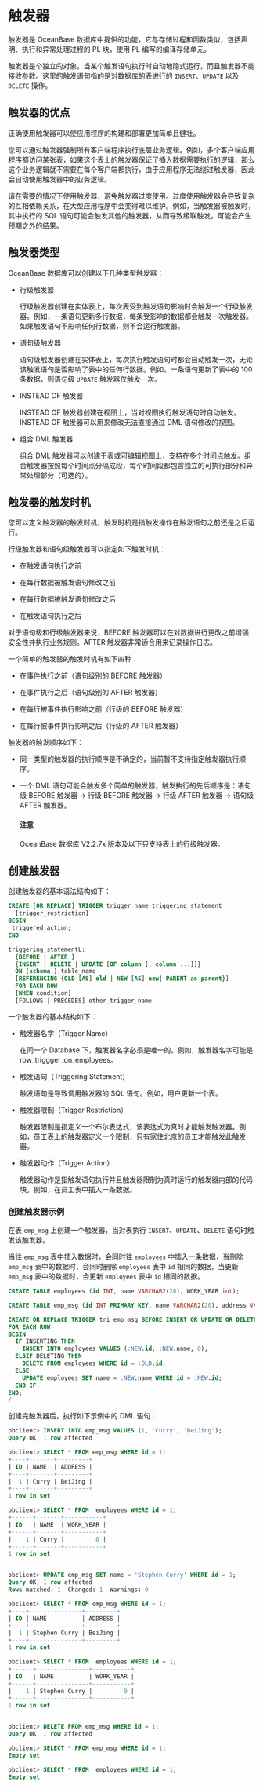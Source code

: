 # 触发器 

触发器是 OceanBase 数据库中提供的功能，它与存储过程和函数类似，包括声明、执行和异常处理过程的 PL 块，使用 PL 编写的编译存储单元。

触发器是个独立的对象，当某个触发语句执行时自动地隐式运行，而且触发器不能接收参数。这里的触发语句指的是对数据库的表进行的 `INSERT`、`UPDATE` 以及 `DELETE` 操作。

## 触发器的优点 

正确使用触发器可以使应用程序的构建和部署更加简单且健壮。

您可以通过触发器强制所有客户端程序执行底层业务逻辑。例如，多个客户端应用程序都访问某张表，如果这个表上的触发器保证了插入数据需要执行的逻辑，那么这个业务逻辑就不需要在每个客户端都执行，由于应用程序无法绕过触发器，因此会自动使用触发器中的业务逻辑。

请在需要的情况下使用触发器，避免触发器过度使用。过度使用触发器会导致复杂的互相依赖关系，在大型应用程序中会变得难以维护。例如，当触发器被触发时，其中执行的 SQL 语句可能会触发其他的触发器，从而导致级联触发，可能会产生预期之外的结果。

## 触发器类型 

OceanBase 数据库可以创建以下几种类型触发器：

* 行级触发器

  行级触发器创建在实体表上，每次表受到触发语句影响时会触发一个行级触发器。例如，一条语句更新多行数据，每条受影响的数据都会触发一次触发器。如果触发语句不影响任何行数据，则不会运行触发器。
  
* 语句级触发器

  语句级触发器创建在实体表上，每次执行触发语句时都会自动触发一次，无论该触发语句是否影响了表中的任何行数据。例如，一条语句更新了表中的 100 条数据，则语句级 `UPDATE` 触发器仅触发一次。
  
* INSTEAD OF 触发器

  INSTEAD OF 触发器创建在视图上，当对视图执行触发语句时自动触发。INSTEAD OF 触发器可以用来修改无法直接通过 DML 语句修改的视图。

* 组合 DML 触发器

  组合 DML 触发器可以创建于表或可编辑视图上，支持在多个时间点触发。组合触发器按照每个时间点分隔成段，每个时间段都包含独立的可执行部分和异常处理部分（可选的）。

## 触发器的触发时机 

您可以定义触发器的触发时机，触发时机是指触发操作在触发语句之前还是之后运行。

行级触发器和语句级触发器可以指定如下触发时机：

* 在触发语句执行之前

* 在每行数据被触发语句修改之前

* 在每行数据被触发语句修改之后

* 在触发语句执行之后

对于语句级和行级触发器来说，BEFORE 触发器可以在对数据进行更改之前增强安全性并执行业务规则。AFTER 触发器非常适合用来记录操作日志。

一个简单的触发器的触发时机有如下四种：

* 在事件执行之前（语句级别的 BEFORE 触发器） 

* 在事件执行之后（语句级别的 AFTER 触发器）

* 在每行被事件执行影响之前（行级的 BEFORE 触发器）

* 在每行被事件执行影响之后（行级的 AFTER 触发器）

触发器的触发顺序如下：

* 同一类型的触发器的执行顺序是不确定的，当前暂不支持指定触发器执行顺序。

* 一个 DML 语句可能会触发多个简单的触发器，触发执行的先后顺序是：语句级 BEFORE 触发器 -\> 行级 BEFORE 触发器 -\> 行级 AFTER 触发器 -\> 语句级 AFTER 触发器。

  <main id="notice" type='notice'>
    <h4>注意</h4>
    <p>OceanBase 数据库 V2.2.7x 版本及以下只支持表上的行级触发器。</p>
  </main>

## 创建触发器 

创建触发器的基本语法结构如下：

```sql
CREATE [OR REPLACE] TRIGGER trigger_name triggering_statement
  [trigger_restriction]
BEGIN
 triggered_action;
END

triggering_statementL:
  {BEFORE | AFTER }
  {INSERT | DELETE | UPDATE [OF column [, column ...]]}
  ON [schema.] table_name 
  [REFERENCING {OLD [AS] old | NEW [AS] new| PARENT as parent}]
  FOR EACH ROW
  [WHEN condition]
  [FOLLOWS | PRECEDES] other_trigger_name
```

一个触发器的基本结构如下：

* 触发器名字（Trigger Name）

  在同一个 Database 下，触发器名字必须是唯一的。例如，触发器名字可能是 row_triggger_on_employees。
  
* 触发语句（Triggering Statement）

  触发语句是导致调用触发器的 SQL 语句。例如，用户更新一个表。
  
* 触发器限制（Trigger Restriction）

  触发器限制是指定义一个布尔表达式，该表达式为真时才能触发触发器。例如，员工表上的触发器定义一个限制，只有家住北京的员工才能触发此触发器。
  
* 触发器动作（Trigger Action）

  触发器动作是指触发语句执行并且触发器限制为真时运行的触发器内部的代码块。例如，在员工表中插入一条数据。
  
### 创建触发器示例 

在表 `emp_msg` 上创建一个触发器，当对表执行 `INSERT`、`UPDATE`、`DELETE` 语句时触发该触发器。

当往 `emp_msg` 表中插入数据时，会同时往 `employees` 中插入一条数据，当删除 `emp_msg` 表中的数据时，会同时删除 `employees` 表中 `id` 相同的数据，当更新 `emp_msg` 表中的数据时，会更新 `employees` 表中 `id` 相同的数据。

```sql
CREATE TABLE employees (id INT, name VARCHAR2(20), WORK_YEAR int);

CREATE TABLE emp_msg (id INT PRIMARY KEY, name VARCHAR2(20), address VARCHAR2(100));

CREATE OR REPLACE TRIGGER tri_emp_msg BEFORE INSERT OR UPDATE OR DELETE ON emp_msg
FOR EACH ROW
BEGIN
  IF INSERTING THEN
    INSERT INTO employees VALUES (:NEW.id, :NEW.name, 0);
  ELSIF DELETING THEN
    DELETE FROM employees WHERE id = :OLD.id;
  ELSE 
    UPDATE employees SET name = :NEW.name WHERE id = :NEW.id;
  END IF;
END;
/
```

创建完触发器后，执行如下示例中的 DML 语句：

```sql
obclient> INSERT INTO emp_msg VALUES (1, 'Curry', 'BeiJing');
Query OK, 1 row affected

obclient> SELECT * FROM emp_msg WHERE id = 1;
+----+-------+---------+
| ID | NAME  | ADDRESS |
+----+-------+---------+
|  1 | Curry | BeiJing |
+----+-------+---------+
1 row in set

obclient> SELECT * FROM  employees WHERE id = 1;
+------+-------+-----------+
| ID   | NAME  | WORK_YEAR |
+------+-------+-----------+
|    1 | Curry |         0 |
+------+-------+-----------+
1 row in set


obclient> UPDATE emp_msg SET name = 'Stephen Curry' WHERE id = 1;
Query OK, 1 row affected 
Rows matched: 1  Changed: 1  Warnings: 0

obclient> SELECT * FROM emp_msg WHERE id = 1;
+----+---------------+---------+
| ID | NAME          | ADDRESS |
+----+---------------+---------+
|  1 | Stephen Curry | BeiJing |
+----+---------------+---------+
1 row in set

obclient> SELECT * FROM  employees WHERE id = 1;
+------+---------------+-----------+
| ID   | NAME          | WORK_YEAR |
+------+---------------+-----------+
|    1 | Stephen Curry |         0 |
+------+---------------+-----------+
1 row in set


obclient> DELETE FROM emp_msg WHERE id = 1;
Query OK, 1 row affected 

obclient> SELECT * FROM emp_msg WHERE id = 1;
Empty set 

obclient> SELECT * FROM  employees WHERE id = 1;
Empty set
```



